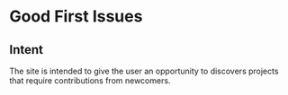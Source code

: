 # Good First Issues

## Intent

The site is intended to give the user an opportunity to discovers projects that require contributions from newcomers.
